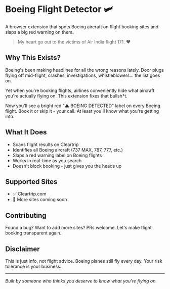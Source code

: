 # Boeing Flight Detector 🛩️

A browser extension that spots Boeing aircraft on flight booking sites and slaps a big red warning on them.

> My heart go out to the victims of Air India flight 171. ❤️

## Why This Exists?

Boeing's been making headlines for all the wrong reasons lately. Door plugs flying off mid-flight, crashes, investigations, whistleblowers... the list goes on. 

Yet when you're booking flights, airlines conveniently hide what aircraft you're actually flying on. This extension fixes that bullsh*t.

Now you'll see a bright red "⚠️ BOEING DETECTED" label on every Boeing flight. Book it or skip it - your call. At least you'll know what you're getting into.

## What It Does

- Scans flight results on Cleartrip
- Identifies all Boeing aircraft (737 MAX, 787, 777, etc.)
- Slaps a red warning label on Boeing flights
- Works in real-time as you search
- Doesn't block booking - just gives you the heads up

## Supported Sites

- ✅ Cleartrip.com
- 🔄 More sites coming soon

## Contributing

Found a bug? Want to add more sites? PRs welcome. Let's make flight booking transparent again.

## Disclaimer

This is just info, not flight advice. Boeing planes still fly every day. Your risk tolerance is your business.

---

*Built by someone who thinks you deserve to know what you're flying on.*